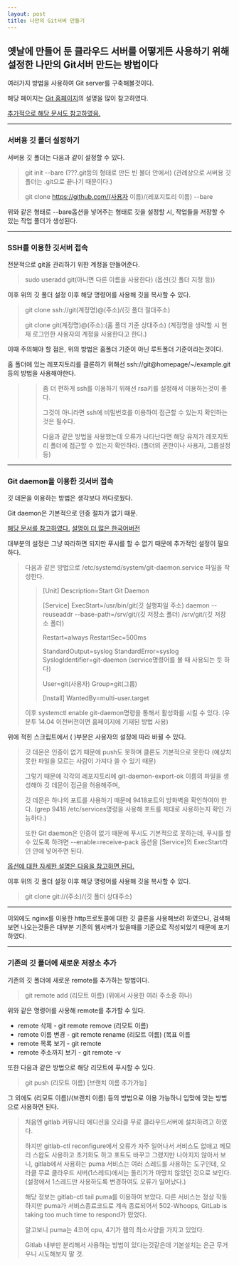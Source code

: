 ```yaml
---
layout: post
title: 나만의 Git서버 만들기
---
```



## 옛날에 만들어 둔 클라우드 서버를 어떻게든 사용하기 위해 설정한 나만의 Git서버 만드는 방법이다

여러가지 방법을 사용하여 Git server를 구축해볼것이다.

해당 페이지는 [Git 홈페이지](<https://git-scm.com/book/ko/v2/Git-%EC%84%9C%EB%B2%84-%EC%84%9C%EB%B2%84%EC%97%90-Git-%EC%84%A4%EC%B9%98%ED%95%98%EA%B8%B0>)의 설명을 많이 참고하였다.

[추가적으로 해당 문서도 참고하였음.](<https://git-scm.com/book/ko/v2/Git-%EC%84%9C%EB%B2%84-%ED%94%84%EB%A1%9C%ED%86%A0%EC%BD%9C>)

----

### 서버용 깃 폴더 설정하기

서버용 깃 폴더는 다음과 같이 설정할 수 있다.

> git init --bare (???.git등의 형태로 만든 빈 볼더 안에서) (관례상으로 서버용 깃 폴더는 .git으로 끝나기 때문이다.)
>
> git clone https://github.com/(사용자 이름)/(레포지토리 이름) --bare

위와 같은 형태로 --bare옵션을 넣어주는 형태로 깃을 설정할 시, 작업들을 저장할 수 있는 작업 폴더가 생성된다.

----

### SSH를 이용한 깃서버 접속

전문적으로 git을 관리하기 위한 계정을 만들어준다.

> sudo useradd git(아니면 다른 이름을 사용한다) (옵션(깃 폴더 지정 등))

이후 위의 깃 폴더 설정 이후 해당 명령어를 사용해 깃을 복사할 수 있다.

> git clone ssh://git(계정명)@(주소)/(깃 폴더 절대주소)
>
> git clone git(계정명)@(주소):(홈 폴더 기준 상대주소) (계정명을 생략할 시 현재 로그인한 사용자의 계정을 사용한다고 한다.)

이때 주의해야 할 점은, 위의 방법은 홈폴더 기준이 아닌 루트폴더 기준이라는것이다.

홈 폴더에 있는 레포지토리를 클론하기 위해선 ssh://git@homepage/~/example.git 등의 방법을 사용해야한다.

>> 좀 더 편하게 ssh를 이용하기 위해선 rsa키를 설정해서 이용하는것이 좋다.
>>
>> 그것이 아니라면 ssh에 비밀번호를 이용하여 접근할 수 있는지 확인하는것은 필수다.
>>
>> 다음과 같은 방법을 사용했는데 오류가 나타난다면 해당 유저가 레포지토리 폴더에 접근할 수 있는지 확인하라. (폴더의 권한이나 사용자, 그룹설정 등)

----

### Git daemon을 이용한 깃서버 접속

깃 데몬을 이용하는 방법은 생각보다 까다로웠다.

Git daemon은 기본적으로 인증 절차가 없기 때문.

[해당 문서를 참고하였다.](<https://git-scm.com/docs/git-daemon>) [설명이 더 많은 한국어버전](<https://git-scm.com/book/ko/v2/Git-%EC%84%9C%EB%B2%84-Git-%EB%8D%B0%EB%AA%AC>)

대부분의 설정은 그냥 따라하면 되지만 푸시를 할 수 없기 때문에 추가적인 설정이 필요하다.

> 다음과 같은 방법으로 /etc/systemd/system/git-daemon.service 파일을 작성한다.
>>
>> [Unit]
>> Description=Start Git Daemon
>>
>> [Service]
>> ExecStart=/usr/bin/git(깃 실행파일 주소) daemon --reuseaddr --base-path=/srv/git/(깃 저장소 폴더) /srv/git/(깃 저장소 폴더)
>>
>> Restart=always
>> RestartSec=500ms
>>
>> StandardOutput=syslog
>> StandardError=syslog
>> SyslogIdentifier=git-daemon (service명령어를 볼 때 사용되는 듯 하다)
>>
>> User=git(사용자)
>> Group=git(그룹)
>>
>> [Install]
>> WantedBy=multi-user.target
>
> 이후 systemctl enable git-daemon명령을 통해서 활성화를 시킬 수 있다. (우분투 14.04 이전버전이면 홈페이지에 기재된 방법 사용)

위에 적힌 스크립트에서 ( )부분은 사용자의 설정에 따라 바뀔 수 있다.

> 깃 데몬은 인증이 없기 때문에 push도 못하며 클론도 기본적으로 못한다 (예상치 못한 파일을 모르는 사람이 가져다 쓸 수 있기 때문)
>
> 그렇기 때문에 각각의 레포지토리에 git-daemon-export-ok 이름의 파일을 생성해야 깃 데몬이 접근을 허용해주며,
>
> 깃 데몬은 하나의 포트를 사용하기 때문에 9418포트의 방화벽을 확인하여야 한다. (grep 9418 /etc/services명령을 사용해 포트를 제대로 사용하는지 확인 가능하다.)
>
> 또한 Git daemon은 인증이 없기 때문에 푸시도 기본적으로 못하는데, 푸시를 할 수 있도록 하려면 --enable=receive-pack 옵션을 [Service]의 ExecStart라인 안에 넣어주면 된다.

[옵션에 대한 자세한 설명은 다음을 참고하면 된다.](<https://git-scm.com/docs/git-daemon>)

이후 위의 깃 폴더 설정 이후 해당 명령어를 사용해 깃을 복사할 수 있다.

> git clone git://(주소)/(깃 폴더 상대주소)

----

이외에도 nginx를 이용한 http프로토콜에 대한 깃 클론을 사용해보려 하였으나, 검색해보면 나오는것들은 대부분 기존의 웹서버가 있을때를 기준으로 작성되었기 때문에 포기하였다.

----

### 기존의 깃 폴더에 새로운 저장소 추가

기존의 깃 폴더에 새로운 remote를 추가하는 방법이다.

> git remote add (리모트 이름) (위에서 사용한 여러 주소중 하나)

위와 같은 명령어를 사용해 remote를 추가할 수 있다.

- remote 삭제 - git remote remove (리모트 이름)
- remote 이름 변경 - git remote rename (리모트 이름) (목표 이름
- remote 목록 보기 - git remote
- remote 주소까지 보기 - git remote -v

또한 다음과 같은 방법으로 해당 리모트에 푸시할 수 있다.

> git push (리모트 이름) [브랜치 이름 추가가능]

그 외에도 (리모트 이름)/(브랜치 이름) 등의 방법으로 이용 가능하니 입맞에 맞는 방법으로 사용하면 된다.

> 처음엔 gitlab 커뮤니티 에디션을 오라클 무료 클라우드서버에 설치하려고 하였다.
>
> 하지만 gitlab-ctl reconfigure에서 오류가 자주 일어나서 서비스도 없애고 메모리 스왑도 사용하고 초기화도 하고 포트도 바꾸고 그랬지만 나아지지 않아서 보니, gitlab에서 사용하는 puma 서비스는 여러 스레드를 사용하는 도구인데, 오라클 무료 클라우드 서버(1스레드)에서는 돌리기가 마땅치 않았던 것으로 보인다. (설정에서 1스레드만 사용하도록 변경하여도 오류가 일어났다.)
>
> 해당 정보는 gitlab-ctl tail puma를 이용하여 보았다. 다른 서비스는 정상 작동하지만 puma가 서비스종료코드로 계속 종료되어서 502-Whoops, GitLab is taking too much time to respond가 떴었다.
>
> 알고보니 puma는 4코어 cpu, 4기가 램의 최소사양을 가지고 있었다.
>
> Gitlab 내부만 분리해서 사용하는 방법이 있다는것같은데 기본설치는 은근 무거우니 시도해보지 말 것.
